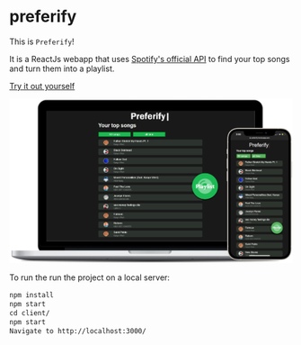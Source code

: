 # preferify

This is `Preferify`!

It is a ReactJs webapp that uses [Spotify's official API](https://developer.spotify.com/documentation/web-api/) to find your top songs and turn them into a playlist.

[Try it out yourself](https://www.preferify.app) 

![alt text](https://github.com/JordanClemons/preferify-react/blob/master/client/src/components/images/mac-iphone.png "Song")

To run the run the project on a local server:

```
npm install
npm start
cd client/
npm start
Navigate to http://localhost:3000/
```
